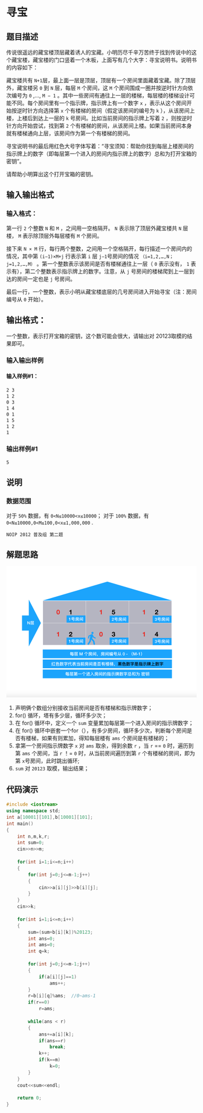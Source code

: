 # 寻宝

## 题目描述

传说很遥远的藏宝楼顶层藏着诱人的宝藏。小明历尽千辛万苦终于找到传说中的这个藏宝楼，藏宝楼的门口竖着一个木板，上面写有几个大字：寻宝说明书。说明书的内容如下：

藏宝楼共有 `N+1`层，最上面一层是顶层，顶层有一个房间里面藏着宝藏。除了顶层外，藏宝楼另
 `0` 到 `N` 层，每层 `M` 个房间，这 `M`  个房间围成一圈并按逆时针方向依次编号为 `0` ,…, `M − 1` 。其中一些房间有通往上一层的楼梯，每层楼的楼梯设计可能不同。每个房间里有一个指示牌，指示牌上有一个数字 `x` ，表示从这个房间开始按逆时针方向选择第 `x` 个有楼梯的房间（假定该房间的编号为 `k` ），从该房间上楼，上楼后到达上一层的
 `k` 号房间。比如当前房间的指示牌上写着 `2` ，则按逆时针方向开始尝试，找到第 `2` 个有楼梯的房间，从该房间上楼。如果当前房间本身就有楼梯通向上层，该房间作为第一个有楼梯的房间。

寻宝说明书的最后用红色大号字体写着：“寻宝须知：帮助你找到每层上楼房间的指示牌上的数字（即每层第一个进入的房间内指示牌上的数字）总和为打开宝箱的密钥”。

请帮助小明算出这个打开宝箱的密钥。

## 输入输出格式

### 输入格式：

第一行 `2` 个整数 `N` 和 `M` ，之间用一空格隔开。 `N` 表示除了顶层外藏宝楼共 `N` 层楼， `M` 表示除顶层外每层楼有 `M` 个房间。

接下来 `N × M` 行，每行两个整数，之间用一个空格隔开，每行描述一个房间内的情况，其中第 `(i−1)×M+j` 行表示第 `i` 层 `j−1`号房间的情况 `（i=1,2,…,N；j=1,2,…,M）` 。第一个整数表示该房间是否有楼梯通往上一层（
 `0` 表示没有， `1` 表示有），第二个整数表示指示牌上的数字。注意，从 `j` 号房间的楼梯爬到上一层到达的房间一定也是 `j` 号房间。

最后一行，一个整数，表示小明从藏宝楼底层的几号房间进入开始寻宝（注：房间编号从 `0` 开始）。

## 输出格式：
一个整数，表示打开宝箱的密钥，这个数可能会很大，请输出对
20123取模的结果即可。

### 输入输出样例

#### 输入样例#1：

```
2 3
1 2
0 3
1 4
0 1
1 5
1 2
1
```

### 输出样例#1
    5

## 说明

### 数据范围

对于 `50%` 数据，有 `0<N≤10000<x≤10000`；
对于 `100%` 数据，有
`0<N≤10000,0<M≤100,0<x≤1,000,000` .

    NOIP 2012 普及组 第二题

## 解题思路

![](images/treasure.png)


1. 声明俩个数组分别接收当前房间是否有楼梯和指示牌数字；
2. for() 循环，塔有多少层，循环多少次；
3. 在 for() 循环中，定义一个 `sum` 变量累加每层第一个进入房间的指示牌数字；
4. 在 for() 循环中嵌套一个for（），有多少房间，循环多少次，判断每个房间是否有楼梯，如果有则累加，得知每层楼有 `ams` 个房间是有楼梯的；
5. 拿第一个房间指示牌数字 `x` 对 `ams` 取余，得到余数 `r` ，当  `r` == `0` 时，遍历到第 `ams` 个房间，当  `r` ！= `0` 时，从当前房间遍历到第 `r` 个有楼梯的房间，即为第 `x`号房间，此时跳出循环;
6. `sum` 对 `20123` 取模，输出结果； 


## 代码演示

```C++
#include <iostream>
using namespace std;
int a[10001][101],b[10001][101];
int main()
{
    int n,m,k,r;
    int sum=0;
    cin>>n>>m;
    
    for(int i=1;i<=n;i++)
    {
        for(int j=0;j<=m-1;j++)
        {
            cin>>a[i][j]>>b[i][j];
        }
    }
    cin>>k;
    
    for(int i=1;i<=n;i++)
    {
        sum=(sum+b[i][k])%20123;
        int ans=0;
        int ams=0;
        int q=k;
        
        for(int j=0;j<=m-1;j++)
        {
            if(a[i][j]==1)
                ams++;
        }
        r=b[i][q]%ams;  //0~ams-1
        if(r==0)
            r=ams;
        
        while(ans < r)
        {
            ans+=a[i][k];
            if(ans==r)
                break;
            k++;
            if(k==m)
                k=0;
        }
    }
    cout<<sum<<endl;
    
    return 0;
}
```